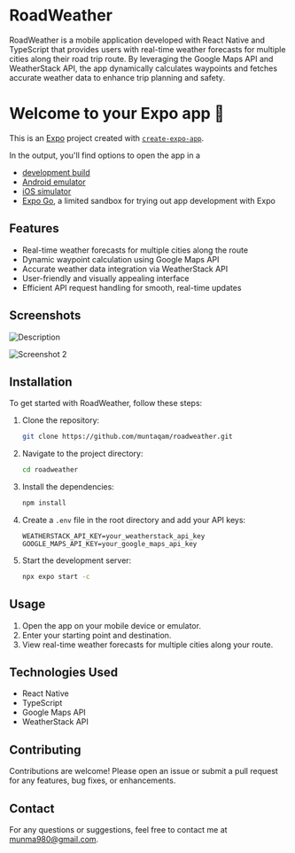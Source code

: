 # RoadWeather

RoadWeather is a mobile application developed with React Native and TypeScript that provides users with real-time weather forecasts for multiple cities along their road trip route. By leveraging the Google Maps API and WeatherStack API, the app dynamically calculates waypoints and fetches accurate weather data to enhance trip planning and safety.

# Welcome to your Expo app 👋

This is an [Expo](https://expo.dev) project created with [`create-expo-app`](https://www.npmjs.com/package/create-expo-app).

In the output, you'll find options to open the app in a

- [development build](https://docs.expo.dev/develop/development-builds/introduction/)
- [Android emulator](https://docs.expo.dev/workflow/android-studio-emulator/)
- [iOS simulator](https://docs.expo.dev/workflow/ios-simulator/)
- [Expo Go](https://expo.dev/go), a limited sandbox for trying out app development with Expo
## Features

- Real-time weather forecasts for multiple cities along the route
- Dynamic waypoint calculation using Google Maps API
- Accurate weather data integration via WeatherStack API
- User-friendly and visually appealing interface
- Efficient API request handling for smooth, real-time updates

## Screenshots

![Description](https://media.giphy.com/media/v1.Y2lkPTc5MGI3NjExamgxZjN0OHFnNnIxaml6c3BvaGJidmNqOTcwdXV5MjhyZWFieGhwZiZlcD12MV9pbnRlcm5hbF9naWZfYnlfaWQmY3Q9Zw/ATAmal71C4Maneg6Hg/giphy.gif)

![Screenshot 2](path_to_screenshot_2.png)

## Installation

To get started with RoadWeather, follow these steps:

1. Clone the repository:
    ```bash
    git clone https://github.com/muntaqam/roadweather.git
    ```

2. Navigate to the project directory:
    ```bash
    cd roadweather
    ```

3. Install the dependencies:
    ```bash
    npm install
    ```

4. Create a `.env` file in the root directory and add your API keys:
    ```env
    WEATHERSTACK_API_KEY=your_weatherstack_api_key
    GOOGLE_MAPS_API_KEY=your_google_maps_api_key
    ```

5. Start the development server:
    ```bash
    npx expo start -c
    ```

## Usage

1. Open the app on your mobile device or emulator.
2. Enter your starting point and destination.
3. View real-time weather forecasts for multiple cities along your route.

## Technologies Used

- React Native
- TypeScript
- Google Maps API
- WeatherStack API

## Contributing

Contributions are welcome! Please open an issue or submit a pull request for any features, bug fixes, or enhancements.

## Contact

For any questions or suggestions, feel free to contact me at [munma980@gmail.com](mailto:munma980@gmail.com).
